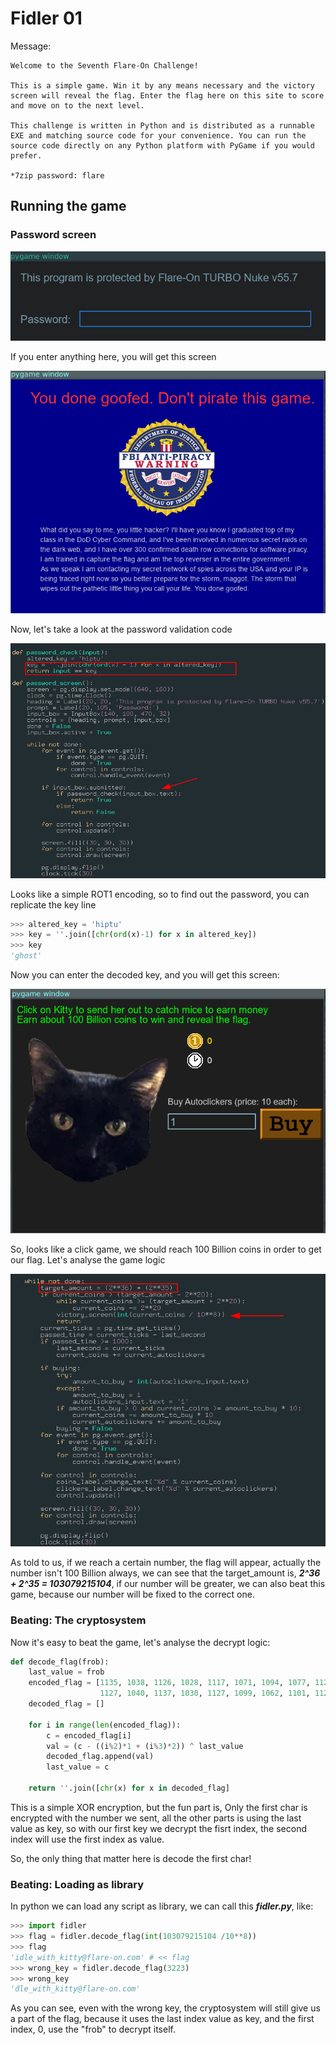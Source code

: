 # Fidler 01

Message:

```
Welcome to the Seventh Flare-On Challenge!

This is a simple game. Win it by any means necessary and the victory screen will reveal the flag. Enter the flag here on this site to score and move on to the next level.

This challenge is written in Python and is distributed as a runnable EXE and matching source code for your convenience. You can run the source code directly on any Python platform with PyGame if you would prefer.

*7zip password: flare
```

## Running the game

### Password screen

![](Pictures/password.png)

If you enter anything here, you will get this screen


![](Pictures/wrong.png)


Now, let's take a look at the password validation code

![](Pictures/password_logic.png)

Looks like a simple ROT1 encoding, so to find out the password, you can replicate the key line

```python
>>> altered_key = 'hiptu'
>>> key = ''.join([chr(ord(x)-1) for x in altered_key])
>>> key
'ghost'
```

Now you can enter the decoded key, and you will get this screen:


![](Pictures/correct.png)

So, looks like a click game, we should reach 100 Billion coins in order to get our flag. Let's analyse the game logic

![](Pictures/win_logic.png)

As told to us, if we reach a certain number, the flag will appear, actually the number isn't 100 Billion always, we can see that the target_amount is, ***2^36 + 2^35 = 103079215104***, if our number will be greater, we can also beat this game, because our number will be fixed to the correct one.


### Beating: The cryptosystem

Now it's easy to beat the game, let's analyse the decrypt logic:

```python
def decode_flag(frob):
    last_value = frob
    encoded_flag = [1135, 1038, 1126, 1028, 1117, 1071, 1094, 1077, 1121, 1087, 1110, 1092, 1072, 1095, 1090, 1027,
                    1127, 1040, 1137, 1030, 1127, 1099, 1062, 1101, 1123, 1027, 1136, 1054]
    decoded_flag = []

    for i in range(len(encoded_flag)):
        c = encoded_flag[i]
        val = (c - ((i%2)*1 + (i%3)*2)) ^ last_value
        decoded_flag.append(val)
        last_value = c

    return ''.join([chr(x) for x in decoded_flag]
 ```

 This is a simple XOR encryption, but the fun part is, Only the first char is encrypted with the number we sent, all the other parts is using the last value as key, so with our first key we decrypt the fisrt index, the second index will use the first index as value.

So, the only thing that matter here is decode the first char!

### Beating: Loading as library

In python we can load any script as library, we can call this ***fidler.py***, like:

```python
>>> import fidler
>>> flag = fidler.decode_flag(int(103079215104 /10**8))
>>> flag
'idle_with_kitty@flare-on.com' # << flag
>>> wrong_key = fidler.decode_flag(3223)
>>> wrong_key
'ࣸdle_with_kitty@flare-on.com'
```
As you can see, even with the wrong key, the cryptosystem will still give us a part of the flag, because it uses the last index value as key, and the first index, 0, use the "frob" to decrypt itself.
